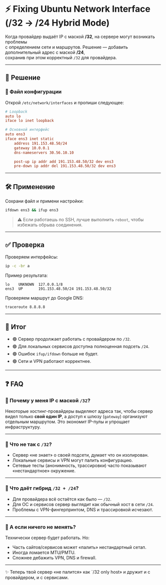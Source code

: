 # ⚡️ Fixing Ubuntu Network Interface (/32 → /24 Hybrid Mode)

Когда провайдер выдаёт IP с маской **/32**, на сервере могут возникать проблемы  
с определением сети и маршрутов. Решение — добавить дополнительный адрес с маской **/24**,  
сохранив при этом корректный `/32` для провайдера.  

---

## 🚀 Решение

### 📂 Файл конфигурации

Открой `/etc/network/interfaces` и пропиши следующее:

```ini
# Loopback
auto lo
iface lo inet loopback

# Основной интерфейс
auto ens3
iface ens3 inet static
    address 191.153.48.50/24
    gateway 10.0.0.1
    dns-nameservers 30.56.10.10

    post-up ip addr add 191.153.48.50/32 dev ens3
    pre-down ip addr del 191.153.48.50/32 dev ens3
````

---

## 🛠 Применение

Сохрани файл и примени настройки:

```bash
ifdown ens3 && ifup ens3
```

> ⚠️ Если работаешь по SSH, лучше выполнить `reboot`, чтобы избежать обрыва соединения.

---

## ✅ Проверка

Проверяем интерфейсы:

```bash
ip -c -br a
```

Пример результата:

```
lo    UNKNOWN  127.0.0.1/8
ens3  UP       191.153.48.50/24 191.153.48.50/32
```

Проверяем маршрут до Google DNS:

```bash
traceroute 8.8.8.8
```

---

## 🎯 Итог

* 🟢 Сервер продолжает работать с провайдером по `/32`.
* 🟢 Для локальных сервисов доступна полноценная подсеть `/24`.
* 🟢 Ошибок `ifup/ifdown` больше не будет.
* 🟢 Сети и VPN работают корректнее.

---

## ❓ FAQ

### 🔹 Почему у меня IP с маской `/32`?

Некоторые хостинг-провайдеры выделяют адреса так, чтобы сервер видел только **свой один IP**,
а доступ к шлюзу (`gateway`) организуют отдельным маршрутом. Это экономит IP-пулы и упрощает инфраструктуру.

---

### 🔹 Что не так с `/32`?

* Сервер «не знает» о своей подсети, думает что он изолирован.
* Локальные сервисы и VPN могут палить конфигурацию.
* Сетевые тесты (анонимность, трассировки) часто показывают «нестандартное» окружение.

---

### 🔹 Что даёт гибрид `/32 + /24`?

* Для провайдера всё остаётся как было — `/32`.
* Для ОС и сервисов сервер выглядит как обычный хост в сети `/24`.
* Проблемы с VPN-фингерпринтом, DNS и трассировкой исчезают.

---

### 🔹 А если ничего не менять?

Технически сервер будет работать.
Но:

* Часть сайтов/сервисов может «палить» нестандартный сетап.
* Иногда ломается MTU/PMTU.
* Сложнее дебажить VPN, DNS и firewall.

---

✨ Теперь твой сервер «не палится» как \`/32 only host» и дружит и с провайдером, и с сервисами.
